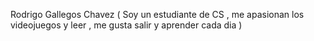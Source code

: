 Rodrigo Gallegos Chavez ( Soy un estudiante de CS , me apasionan los videojuegos y leer , me gusta salir y aprender cada dia )